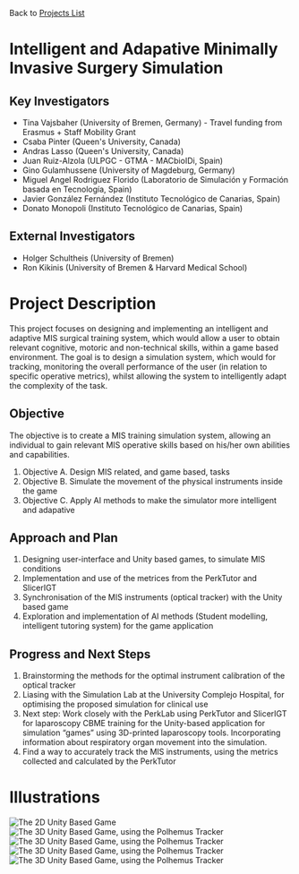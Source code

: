 Back to [Projects List](../../README.md#ProjectsList)

# Intelligent and Adapative Minimally Invasive Surgery Simulation

## Key Investigators

- Tina Vajsbaher (University of Bremen, Germany) - Travel funding from Erasmus + Staff Mobility Grant
- Csaba Pinter (Queen's University, Canada)
- Andras Lasso (Queen's University, Canada)
- Juan Ruiz-Alzola (ULPGC - GTMA - MACbioIDi, Spain)
- Gino Gulamhussene (University of Magdeburg, Germany)
- Miguel Angel Rodriguez Florido (Laboratorio de Simulación y Formación basada en Tecnología, Spain)
- Javier González Fernández (Instituto Tecnológico de Canarias, Spain)
- Donato Monopoli (Instituto Tecnológico de Canarias, Spain)

## External Investigators
- Holger Schultheis (University of Bremen)
- Ron Kikinis (University of Bremen & Harvard Medical School)

# Project Description

This project focuses on designing and implementing an intelligent and adaptive MIS surgical training system, which would allow a user to obtain relevant cognitive, motoric and non-technical skills, within a game based environment. The goal is to design a simulation system, which would for tracking, monitoring the overall performance of the user (in relation to specific operative metrics), whilst allowing the system to intelligently adapt the complexity of the task.

## Objective

The objective is to create a MIS training simulation system, allowing an individual to gain relevant MIS operative skills based on his/her own abilities and capabilities.

1. Objective A. Design MIS related, and game based, tasks
1. Objective B. Simulate the movement of the physical instruments inside the game
1. Objective C. Apply AI methods to make the simulator more intelligent and adapative

## Approach and Plan

1. Designing user-interface and Unity based games, to simulate MIS conditions
1. Implementation and use of the metrices from the PerkTutor and SlicerIGT
1. Synchronisation of the MIS instruments (optical tracker) with the Unity based game
1. Exploration and implementation of AI methods (Student modelling, intelligent tutoring system) for the game application

## Progress and Next Steps

1. Brainstorming the methods for the optimal instrument calibration of the optical tracker
1. Liasing with the Simulation Lab at the University Complejo Hospital, for optimising the proposed simulation for clinical use
1. Next step: Work closely with the PerkLab using PerkTutor and SlicerIGT for laparoscopy CBME training for the Unity-based application for simulation “games” using 3D-printed laparoscopy tools. Incorporating information about respiratory organ movement into the simulation.
1. Find a way to accurately track the MIS instruments, using the metrics collected and calculated by the PerkTutor

# Illustrations

![The 2D Unity Based Game](MIS1.jpn.png)
![The 3D Unity Based Game, using the Polhemus Tracker](MIS2.jpn.png)
![The 3D Unity Based Game, using the Polhemus Tracker](IMG_2713.JPG)
![The 3D Unity Based Game, using the Polhemus Tracker](IMG_2716.JPG)
![The 3D Unity Based Game, using the Polhemus Tracker](IMG_2760.JPG)
